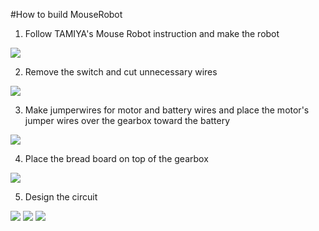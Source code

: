 #How to build MouseRobot
1. Follow TAMIYA's Mouse Robot instruction and make the robot

<img src="/build_instruction/IMG_0916.JPG">

2. Remove the switch and cut unnecessary wires

<img src="/build_instruction/IMG_0917.JPG">

3. Make jumperwires for motor and battery wires and place the motor's jumper wires over the gearbox toward the battery

<img src="/build_instruction/IMG_0920.JPG">

4. Place the bread board on top of the gearbox

<img src="/build_instruction/IMG_0921.JPG">

5. Design the circuit

<img src="/build_instruction/IMG_0922.JPG">
<img src="/build_instruction/IMG_0923.JPG">
<img src="/build_instruction/NOT_pull_down.png">
